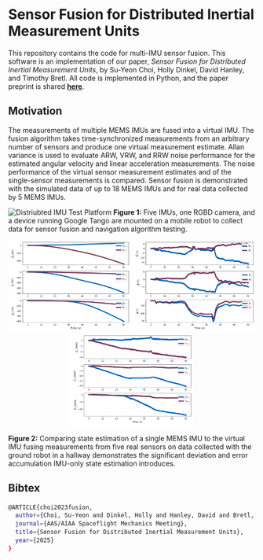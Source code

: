 # Sensor Fusion for Distributed Inertial Measurement Units

This repository contains the code for multi-IMU sensor fusion. This software is an implementation of our paper, *Sensor Fusion for Distributed Inertial Measurement Units*, by Su-Yeon Choi, Holly Dinkel, David Hanley, and Timothy Bretl. All code is implemented in Python, and the paper preprint is shared [**here**](https://hollydinkel.github.io/assets/pdf/AAS2025.pdf). 

## Motivation

The measurements of multiple MEMS IMUs are fused into a virtual IMU. The fusion algorithm takes time-synchronized measurements from an arbitrary number of sensors and produce one virtual measurement estimate. Allan variance is used to evaluate ARW, VRW, and RRW noise performance for the estimated angular velocity and linear acceleration measurements. The noise performance of the virtual sensor measurement estimates and of the single-sensor measurements is compared. Sensor fusion is demonstrated with the simulated data of up to 18 MEMS IMUs and for real data collected by 5 MEMS IMUs.

![Distriubted IMU Test Platform](./images/boxer.svg)
**Figure 1:** Five IMUs, one RGBD camera, and a device running Google Tango are mounted on a mobile robot to collect data for sensor fusion and navigation algorithm testing.

<p align="center">
  <img src="./images/position.png" width="250" />
  <img src="./images/euler.png" width="250" />
  <img src="./images/velocity.png" width="250" />
</p>

**Figure 2:** Comparing state estimation of a single MEMS IMU to the virtual IMU fusing measurements from five real sensors on data collected with the ground robot in a hallway demonstrates the significant deviation and error accumulation IMU-only state estimation introduces.

## Bibtex

```bash
@ARTICLE{choi2023fusion,
  author={Choi, Su-Yeon and Dinkel, Holly and Hanley, David and Bretl, Timothy},
  journal={AAS/AIAA Spaceflight Mechanics Meeting}, 
  title={Sensor Fusion for Distributed Inertial Measurement Units}, 
  year={2025}
}
```
